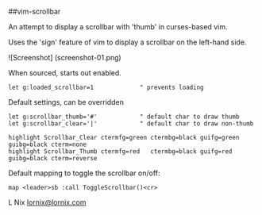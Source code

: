 ##vim-scrollbar

An attempt to display a scrollbar with 'thumb' in curses-based vim.

Uses the 'sign' feature of vim to display a scrollbar on the left-hand side.

![Screenshot]
(screenshot-01.png)

When sourced, starts out enabled.

    let g:loaded_scrollbar=1             " prevents loading

Default settings, can be overridden

    let g:scrollbar_thumb='#'            " default char to draw thumb
    let g:scrollbar_clear='|'            " default char to draw non-thumb

    highlight Scrollbar_Clear ctermfg=green ctermbg=black guifg=green guibg=black cterm=none
    highlight Scrollbar_Thumb ctermfg=red   ctermbg=black guifg=red   guibg=black cterm=reverse

Default mapping to toggle the scrollbar on/off:

    map <leader>sb :call ToggleScrollbar()<cr>

L Nix <lornix@lornix.com>
